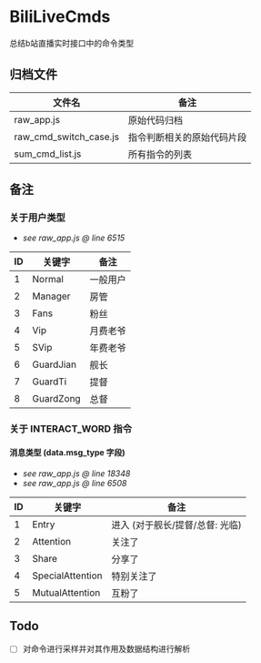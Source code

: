 # BiliLiveCmds

总结b站直播实时接口中的命令类型

## 归档文件

|文件名|备注|
|----|----|
|raw_app.js|原始代码归档|
|raw_cmd_switch_case.js|指令判断相关的原始代码片段|
|sum_cmd_list.js|所有指令的列表|

## 备注

### 关于用户类型

 - *see raw_app.js @ line 6515*

|ID|关键字|备注|
|----|----|----|
|1|Normal|一般用户|
|2|Manager|房管|
|3|Fans|粉丝|
|4|Vip|月费老爷|
|5|SVip|年费老爷|
|6|GuardJian|舰长|
|7|GuardTi|提督|
|8|GuardZong|总督|

### 关于 INTERACT_WORD 指令

#### 消息类型 (data.msg_type 字段)

 - *see raw_app.js @ line 18348*
 - *see raw_app.js @ line 6508*

|ID|关键字|备注|
|----|----|----|
|1|Entry|进入 (对于舰长/提督/总督: 光临)|
|2|Attention|关注了|
|3|Share|分享了|
|4|SpecialAttention|特别关注了|
|5|MutualAttention|互粉了|

## Todo

- [ ] 对命令进行采样并对其作用及数据结构进行解析

